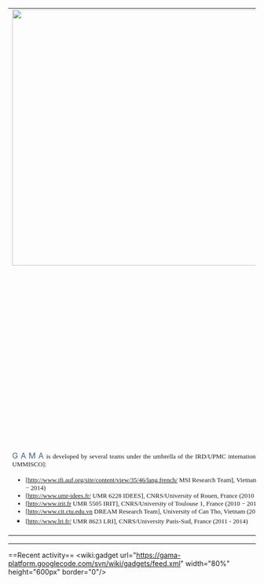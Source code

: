 <table border="0" width="100%" cellspacing="20">
<tr>
<td align="right" width="521px" valign="top">
<img width="521px" src="https://gama-platform.googlecode.com/svn/wiki/images/splash/gama_front3.jpg"/> 
</td>
<td align="justify" valign="top">
<font size="3" color="#42618F">G A M A </font><font face="verdana" size="2" > is a modeling and simulation development environment for building spatially explicit agent-based simulations. Its latest version, 1.6.1, can be freely [G__Downloads downloaded] or [https://code.google.com/p/gama-platform/source/checkout built from source], and comes pre-loaded with several models, [G__Tutorials tutorials] and a complete [G__Overview on-line documentation].</font>
<p/> 
<font size="3" color="#42618F">G A M A </font><font face="verdana" size="2" > allows to:

 * Design, prototype and write models in the *[G__GamlLanguage GAML agent-oriented language]* and its optional *[G__GraphicalEditor graphical modeling tool]*.
 * Instantiate agents from any kind of dataset, including *[Tutorial__RoadTrafficTutorial GIS data]*, and execute *[G__RunningExperiments large-scale simulations]* (up to millions of agents). 
 * Couple discrete or continuous *topological layers*, multiple *[G__MultiLevel levels of agency]* and *multiple paradigms* (mathematical equations, control architectures, finite state machines).
 * Define *[G__DefiningExperiments rich experiments]* on models and explore their *[G__BatchExperiments parameters space]* for calibration and validation.
 * Design rich user interfaces that support deep inspections on agents, *[G__DefininUserInteraction user-controlled actions]* and panels, *[G__DefiningDisplays multi-layer 2D/3D displays]* and multiple agent aspects.</font>
</td>
</tr>

<tr>
<td colspan="2" align="justify" >
<p/>
<font size="3" color="#42618F">G A M A </font><font face="verdana" size="2" > is developed by several teams under the umbrella of the IRD/UPMC international research unit [http://www.ummisco.ird.fr/ UMMISCO]:

  * [http://www.ifi.auf.org/site/content/view/35/46/lang,french/ MSI Research Team], Vietnam National University, Hanoi, Vietnam (2007 − 2014)
  * [http://www.umr-idees.fr/ UMR 6228 IDEES], CNRS/University of Rouen, France (2010 − 2014)
  * [http://www.irit.fr UMR 5505 IRIT], CNRS/University of Toulouse 1, France (2010 − 2014)
  * [http://www.cit.ctu.edu.vn DREAM Research Team], University of Can Tho, Vietnam (2011 − 2014)
  * [http://www.lri.fr/ UMR 8623 LRI], CNRS/University Paris-Sud, France (2011 - 2014)</font>
</td>
</tr>
</table>


------
==Recent activity==
<wiki:gadget url="https://gama-platform.googlecode.com/svn/wiki/gadgets/feed.xml" width="80%"  height="600px" border="0"/>